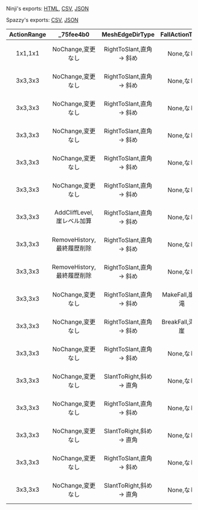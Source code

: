 Ninji's exports: [HTML](https://wuffs.org/acnh/bcsv_160/html/FieldLandMakingActionParam.html), [CSV](https://wuffs.org/acnh/bcsv_160/csv/FieldLandMakingActionParam.csv), [JSON](https://wuffs.org/acnh/bcsv_160/json/FieldLandMakingActionParam.json)

Spazzy's exports: [CSV](https://github.com/McSpazzy/acnh-csv/blob/master/FieldLandMakingActionParam.csv), [JSON](https://github.com/McSpazzy/acnh-json/blob/master/FieldLandMakingActionParam.json)

| ActionRange | _75fee4b0 | MeshEdgeDirType | FallActionType | Layer | PlaneChangeType | _7674c4d6 | SuccessResult | ActionLockRange | FallToRiver | MainType | UpdateParts |
|:--:|:--:|:--:|:--:|:--:|:--:|:--:|:--:|:--:|:--:|:--:|:--:|
| 1x1,1x1 | NoChange,変更なし | RightToSlant,直角 -> 斜め | None,なし | No0,レイヤ0 | NoChange,変更なし | None,なし | Make,Make | 0 | 0 | 5 | 0 | 
| 3x3,3x3 | NoChange,変更なし | RightToSlant,直角 -> 斜め | None,なし | No0,レイヤ0 | NoChange,変更なし | None,なし | Break,Break | 1 | 1 | 0 | 0 | 
| 3x3,3x3 | NoChange,変更なし | RightToSlant,直角 -> 斜め | None,なし | No0,レイヤ0 | NoChange,変更なし | 1x1,1x1 | Make,Make | 1 | 1 | 1 | 0 | 
| 3x3,3x3 | NoChange,変更なし | RightToSlant,直角 -> 斜め | None,なし | No1,レイヤ1 | NoChange,変更なし | None,なし | Make,Make | 1 | 0 | 6 | 0 | 
| 3x3,3x3 | NoChange,変更なし | RightToSlant,直角 -> 斜め | None,なし | No1,レイヤ1 | NoChange,変更なし | 1x1,1x1 | Make,Make | 1 | 0 | 6 | 0 | 
| 3x3,3x3 | NoChange,変更なし | RightToSlant,直角 -> 斜め | None,なし | No1,レイヤ1 | NoChange,変更なし | None,なし | Break,Break | 1 | 0 | 0 | 0 | 
| 3x3,3x3 | AddCliffLevel,崖レベル加算 | RightToSlant,直角 -> 斜め | None,なし | No0,レイヤ0 | CliffAll,平地 -> 崖平地 | 1x1,1x1 | Make,Make | 1 | 0 | 3 | 0 | 
| 3x3,3x3 | RemoveHistory,最終履歴削除 | RightToSlant,直角 -> 斜め | None,なし | No0,レイヤ0 | CliffAll,平地 -> 崖平地 | 1x1,1x1 | Break,Break | 1 | 0 | 0 | 0 | 
| 3x3,3x3 | RemoveHistory,最終履歴削除 | RightToSlant,直角 -> 斜め | None,なし | No0,レイヤ0 | CliffAll,平地 -> 崖平地 | 1x1,1x1 | Break,Break | 1 | 0 | 0 | 0 | 
| 3x3,3x3 | NoChange,変更なし | RightToSlant,直角 -> 斜め | MakeFall,崖 -> 滝 | No0,レイヤ0 | NoChange,変更なし | 1x1,1x1 | Make,Make | 1 | 0 | 1 | 0 | 
| 3x3,3x3 | NoChange,変更なし | RightToSlant,直角 -> 斜め | BreakFall,滝 -> 崖 | No0,レイヤ0 | NoChange,変更なし | None,なし | Break,Break | 1 | 1 | 3 | 0 | 
| 3x3,3x3 | NoChange,変更なし | RightToSlant,直角 -> 斜め | None,なし | No0,レイヤ0 | NoChange,変更なし | 1x1,1x1 | Break,Break | 1 | 0 | 0 | 1 | 
| 3x3,3x3 | NoChange,変更なし | SlantToRight,斜め -> 直角 | None,なし | No0,レイヤ0 | NoChange,変更なし | 1x1,1x1 | Break,Break | 1 | 0 | 0 | 1 | 
| 3x3,3x3 | NoChange,変更なし | RightToSlant,直角 -> 斜め | None,なし | No0,レイヤ0 | NoChange,変更なし | 1x1,1x1 | Make,Make | 1 | 0 | 0 | 1 | 
| 3x3,3x3 | NoChange,変更なし | SlantToRight,斜め -> 直角 | None,なし | No0,レイヤ0 | NoChange,変更なし | 1x1,1x1 | Make,Make | 1 | 0 | 0 | 1 | 
| 3x3,3x3 | NoChange,変更なし | RightToSlant,直角 -> 斜め | None,なし | No1,レイヤ1 | NoChange,変更なし | None,なし | Break,Break | 1 | 0 | 0 | 1 | 
| 3x3,3x3 | NoChange,変更なし | SlantToRight,斜め -> 直角 | None,なし | No1,レイヤ1 | NoChange,変更なし | None,なし | Break,Break | 1 | 0 | 0 | 1 | 
